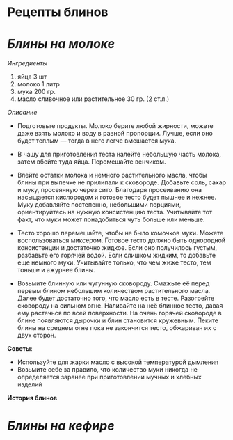 # Рецепты блинов 

# *Блины на молоке*

*Ингредиенты*
1. яйца 3 шт
2. молоко 1 литр
3. мука 200 гр.
4. масло сливочное или растительное 30 гр. (2 ст.л.)

*Описание*

* Подготовьте продукты. Молоко берите любой жирности, можете даже взять молоко и воду в равной пропорции. Лучше, если оно будет теплым — тогда в него легче вмешается мука.

* В чашу для приготовления теста налейте небольшую часть молока, затем вбейте туда яйца. Перемешайте венчиком.

* Влейте остатки молока и немного растительного масла, чтобы блины при выпечке не прилипали к сковороде. Добавьте соль, сахар и муку, просеянную через сито. Благодаря просеиванию она насыщается кислородом и готовое тесто будет пышнее и нежнее. Муку добавляйте постепенно, небольшими порциями, ориентируйтесь на нужную консистенцию теста. Учитывайте тот факт, что муки может понадобиться чуть больше или меньше.

* Тесто хорошо перемешайте, чтобы не было комочков муки. Можете воспользоваться миксером. Готовое тесто должно быть однородной консистенции и достаточно жидкое. Если оно получилось густым, разбавьте его горячей водой. Если слишком жидким, то добавьте еще немного муки. Учитывайте только, что чем жиже тесто, тем тоньше и ажурнее блины.


* Возьмите блинную или чугунную сковороду. Смажьте её перед первым блином небольшим количеством растительного масла. Далее будет достаточно того, что масло есть в тесте. Разогрейте сковороду на сильном огне. Наливайте на неё блинное тесто, давая ему растечься по всей поверхности. На очень горячей сковороде в блине появляются дырочки и блин становится кружевным. Пеките блины на среднем огне пока не закончится тесто, обжаривая их с двух сторон.

__Советы__:

- Используйте для жарки масло с высокой температурой дымления
- Возьмите себе за правило, что количество муки никогда не определяется заранее при приготовлении мучных и хлебных изделий


__История блинов__
# *Блины на кефире*
